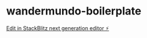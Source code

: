 # wandermundo-boilerplate

[Edit in StackBlitz next generation editor ⚡️](https://stackblitz.com/~/github.com/christopherblackza/wandermundo-boilerplate)